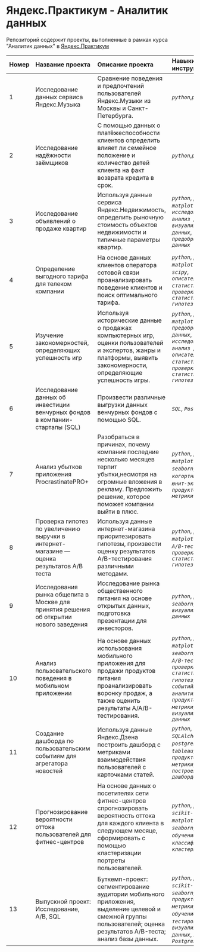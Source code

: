 # Яндекс.Практикум - Аналитик данных

Репозиторий содержит проекты, выполненные в рамках курса "Аналитик данных" в [Яндекс.Практикум](https://practicum.yandex.ru/data-analyst/)


|Номер|Название проекта | Описание проекта | Навыки и инструменты|
|:----|:--------------- | :----------------| :-------------------| 
|1|Исследование данных сервиса Яндекс.Музыка|Сравнение поведения и предпочтений пользователей Яндекс.Музыки из Москвы и Санкт-Петербурга.| *`python`*,*`pandas`*|
|2|Исследование надёжности заёмщиков|С помощью данных о платёжеспособности клиентов определить влияет ли семейное положение и количество детей клиента на факт возврата кредита в срок.| *`python`*,*`pandas`*|
|3|Исследование объявлений о продаже квартир|Используя данные сервиса Яндекс.Недвижимость, определить рыночную стоимость объектов недвижимости и типичные параметры квартир.| *`python`*, *`pandas`*, *`matplotlib`*, *`исследовательский анализ данных`*, *`визуализация данных`*, *`предобработка данных`*|
|4|Определение выгодного тарифа для телеком компании|На основе данных клиентов оператора сотовой связи проанализировать поведение клиентов и поиск оптимального тарифа.| *`python`*, *`pandas`*, *`matplotlib`*, *`numpy`*, *`scipy`*, *`описательная статистика`*, *`проверка статистических гипотез`*|
|5|Изучение закономерностей, определяющих успешность игр|Используя исторические данные о продажах компьютерных игр, оценки пользователей и экспертов, жанры и платформы, выявить закономерности, определяющие успешность игры.| *`python`*, *`pandas`*, *`matplotlib`*, *`numpy`*, *`предобработка данных`*, *`исследовательский анализ данных`*, *`описательная статистика`*, *`проверка статистических гипотез`*|
|6|Исследование данных об инвестиции венчурных фондов в компании-стартапы (SQL)|Произвести различные выгрузки данных венчурных фондов с помощью SQL.| *`SQL`*, *`PostgreSQL`*
|7|Анализ убытков приложения ProcrastinatePRO+|Разобраться в причинах, почему компания последние несколько месяцев терпит убытки,несмотря на огромные вложения в рекламу. Предложить решение, которое поможет компании выйти в плюс.| *`python`*, *`pandas`*, *`matplotlib`*, *`seaborn`*, *`когортный анализ`*, *`юнит-экономика`*, *`продуктовые метрики`*|
|8|Проверка гипотез по увеличению выручки в интернет-магазине — оценка результатов A/B теста|Используя данные интернет-магазина приоритезировать гипотезы, произвести оценку результатов A/B-тестирования различными методами.| *`python`*, *`pandas`*, *`matplotlib`*, *`scipy`*, *`A/B-тестирование`*, *`проверка статистических гипотез`*|
|9|Исследования рынка общепита в Москве для принятия решения об открытии нового заведения|Исследование рынка общественного питания на основе открытых данных, подготовка презентации для инвесторов.| *`python`*, *`pandas`*, *`seaborn`*, *`plotly`*, *`визуализация данных`*|
|10|Анализ пользовательского поведения в мобильном приложении|На основе данных использования мобильного приложения для продажи продуктов питания проанализировать воронку продаж, а также оценить результаты A/A/B-тестирования.| *`python`*, *`pandas`*, *`matplotlib`*, *`seaborn`*, *`plotly`*, *`A/B-тестирование`*, *`проверка статистических гипотез`*, *`событийная аналитика`*, *`продуктовые метрики`*, *`визуализация данных`*|
|11|Создание дашборда по пользовательским событиям для агрегатора новостей |Используя данные Яндекс.Дзена построить дашборд с метриками взаимодействия пользователей с карточками статей.| *`python`*, *`SQLAlchemy`*, *`postgreSQL`*, *`dash`*, *`tableau`*, *`продуктовые метрики`*, *`построение дашбордов`*|
|12|Прогнозирование вероятности оттока пользователей для фитнес-центров | На основе данных о посетителях сети фитнес-центров спрогнозировать вероятность оттока для каждого клиента в следующем месяце, сформировать с помощью кластеризации портреты пользователей.| *`python`*, *`pandas`*, *`scikit-learn`*, *`matplotlib`*, *`seaborn`*, *`машинное обучение`*, *`классификация`*, *`кластеризация`*|
|13|Выпускной проект: Исследование, A/B, SQL| Буткемп-проект: сегментирование аудитории мобильного приложения, выделение целевой и смежной группы пользователей; оценка результатов A/B-теста; анализ базы данных.| *`python`*, *`pandas`*, *`scikit-learn`*, *`seaborn`*, *`plotly`*, *`продуктовые метрики`*, *`машинное обучение`*, *`A/B-тестирование`*, *`визуализация данных`*, *`SQL`*, *`PostgreSQL`*
